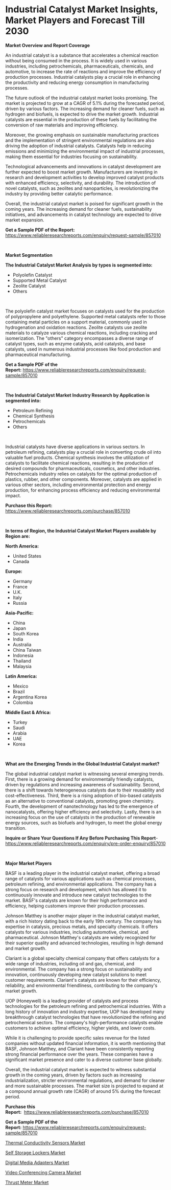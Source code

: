 <p><h1>Industrial Catalyst Market Insights, Market Players and Forecast Till 2030</h1></p><p><strong>Market Overview and Report Coverage</strong></p>
<p><p>An industrial catalyst is a substance that accelerates a chemical reaction without being consumed in the process. It is widely used in various industries, including petrochemicals, pharmaceuticals, chemicals, and automotive, to increase the rate of reactions and improve the efficiency of production processes. Industrial catalysts play a crucial role in enhancing the productivity and reducing energy consumption in manufacturing processes.</p><p>The future outlook of the industrial catalyst market looks promising. The market is projected to grow at a CAGR of 5.1% during the forecasted period, driven by various factors. The increasing demand for cleaner fuels, such as hydrogen and biofuels, is expected to drive the market growth. Industrial catalysts are essential in the production of these fuels by facilitating the conversion of raw materials and improving efficiency.</p><p>Moreover, the growing emphasis on sustainable manufacturing practices and the implementation of stringent environmental regulations are also driving the adoption of industrial catalysts. Catalysts help in reducing emissions and minimizing the environmental impact of industrial processes, making them essential for industries focusing on sustainability.</p><p>Technological advancements and innovations in catalyst development are further expected to boost market growth. Manufacturers are investing in research and development activities to develop improved catalyst products with enhanced efficiency, selectivity, and durability. The introduction of novel catalysts, such as zeolites and nanoparticles, is revolutionizing the industry by providing better catalytic performance.</p><p>Overall, the industrial catalyst market is poised for significant growth in the coming years. The increasing demand for cleaner fuels, sustainability initiatives, and advancements in catalyst technology are expected to drive market expansion.</p></p>
<p><strong>Get a Sample PDF of the Report:</strong> <a href="https://www.reliableresearchreports.com/enquiry/request-sample/857010">https://www.reliableresearchreports.com/enquiry/request-sample/857010</a></p>
<p>&nbsp;</p>
<p><strong>Market Segmentation</strong></p>
<p><strong>The Industrial Catalyst Market Analysis by types is segmented into:</strong></p>
<p><ul><li>Polyolefin Catalyst</li><li>Supported Metal Catalyst</li><li>Zeolite Catalyst</li><li>Others</li></ul></p>
<p>&nbsp;</p>
<p><p>The polyolefin catalyst market focuses on catalysts used for the production of polypropylene and polyethylene. Supported metal catalysts refer to those containing metal particles on a support material, commonly used in hydrogenation and oxidation reactions. Zeolite catalysts use zeolite materials to catalyze various chemical reactions, including cracking and isomerization. The "others" category encompasses a diverse range of catalyst types, such as enzyme catalysts, acid catalysts, and base catalysts, used in numerous industrial processes like food production and pharmaceutical manufacturing.</p></p>
<p><strong>Get a Sample PDF of the Report:</strong>&nbsp;<a href="https://www.reliableresearchreports.com/enquiry/request-sample/857010">https://www.reliableresearchreports.com/enquiry/request-sample/857010</a></p>
<p>&nbsp;</p>
<p><strong>The Industrial Catalyst Market Industry Research by Application is segmented into:</strong></p>
<p><ul><li>Petroleum Refining</li><li>Chemical Synthesis</li><li>Petrochemicals</li><li>Others</li></ul></p>
<p>&nbsp;</p>
<p><p>Industrial catalysts have diverse applications in various sectors. In petroleum refining, catalysts play a crucial role in converting crude oil into valuable fuel products. Chemical synthesis involves the utilization of catalysts to facilitate chemical reactions, resulting in the production of desired compounds for pharmaceuticals, cosmetics, and other industries. Petrochemicals industry relies on catalysts for the optimal production of plastics, rubber, and other components. Moreover, catalysts are applied in various other sectors, including environmental protection and energy production, for enhancing process efficiency and reducing environmental impact.</p></p>
<p><strong>Purchase this Report:</strong>&nbsp; <a href="https://www.reliableresearchreports.com/purchase/857010">https://www.reliableresearchreports.com/purchase/857010</a></p>
<p>&nbsp;</p>
<p><strong>In terms of Region, the Industrial Catalyst Market Players available by Region are:</strong></p>
<p>
    <p> <strong> North America: </strong>
        <ul>
            <li>United States</li>
            <li>Canada</li>
        </ul>
        </p> 
    <p> <strong> Europe: </strong>
        <ul>
            <li>Germany</li>
            <li>France</li>
            <li>U.K.</li>
            <li>Italy</li>
            <li>Russia</li>
        </ul>
        </p> 
    <p> <strong> Asia-Pacific: </strong>
        <ul>
            <li>China</li>
            <li>Japan</li>
            <li>South Korea</li>
            <li>India</li>
            <li>Australia</li>
            <li>China Taiwan</li>
            <li>Indonesia</li>
            <li>Thailand</li>
            <li>Malaysia</li>
        </ul>
        </p> 
    <p> <strong> Latin America: </strong>
        <ul>
            <li>Mexico</li>
            <li>Brazil</li>
            <li>Argentina Korea</li>
            <li>Colombia</li>
        </ul>
        </p> 
    <p> <strong> Middle East & Africa: </strong>
        <ul>
            <li>Turkey</li>
            <li>Saudi</li>
            <li>Arabia</li>
            <li>UAE</li>
            <li>Korea</li>
        </ul>
    </p>
    </p>
<p>&nbsp;</p>
<p><strong>What are the Emerging Trends in the Global Industrial Catalyst market?</strong></p>
<p><p>The global industrial catalyst market is witnessing several emerging trends. First, there is a growing demand for environmentally friendly catalysts, driven by regulations and increasing awareness of sustainability. Second, there is a shift towards heterogeneous catalysts due to their reusability and cost-effectiveness. Third, there is a rising adoption of bio-based catalysts as an alternative to conventional catalysts, promoting green chemistry. Fourth, the development of nanotechnology has led to the emergence of nanocatalysts, offering higher efficiency and selectivity. Lastly, there is an increasing focus on the use of catalysts in the production of renewable energy sources, such as biofuels and hydrogen, to meet the global energy transition.</p></p>
<p><strong>Inquire or Share Your Questions If Any Before Purchasing This Report</strong>- <a href="https://www.reliableresearchreports.com/enquiry/pre-order-enquiry/857010">https://www.reliableresearchreports.com/enquiry/pre-order-enquiry/857010</a></p>
<p>&nbsp;</p>
<p><strong>Major Market Players</strong></p>
<p><p>BASF is a leading player in the industrial catalyst market, offering a broad range of catalysts for various applications such as chemical processes, petroleum refining, and environmental applications. The company has a strong focus on research and development, which has allowed it to continuously innovate and introduce new catalyst technologies to the market. BASF's catalysts are known for their high performance and efficiency, helping customers improve their production processes.</p><p>Johnson Matthey is another major player in the industrial catalyst market, with a rich history dating back to the early 19th century. The company has expertise in catalysis, precious metals, and specialty chemicals. It offers catalysts for various industries, including automotive, chemical, and pharmaceutical. Johnson Matthey's catalysts are widely recognized for their superior quality and advanced technologies, resulting in high demand and market growth.</p><p>Clariant is a global specialty chemical company that offers catalysts for a wide range of industries, including oil and gas, chemical, and environmental. The company has a strong focus on sustainability and innovation, continuously developing new catalyst solutions to meet customer requirements. Clariant's catalysts are known for their efficiency, reliability, and environmental friendliness, contributing to the company's market growth.</p><p>UOP (Honeywell) is a leading provider of catalysts and process technologies for the petroleum refining and petrochemical industries. With a long history of innovation and industry expertise, UOP has developed many breakthrough catalyst technologies that have revolutionized the refining and petrochemical sectors. The company's high-performance catalysts enable customers to achieve optimal efficiency, higher yields, and lower costs.</p><p>While it is challenging to provide specific sales revenue for the listed companies without updated financial information, it is worth mentioning that BASF, Johnson Matthey, and Clariant have been consistently reporting strong financial performance over the years. These companies have a significant market presence and cater to a diverse customer base globally.</p><p>Overall, the industrial catalyst market is expected to witness substantial growth in the coming years, driven by factors such as increasing industrialization, stricter environmental regulations, and demand for cleaner and more sustainable processes. The market size is projected to expand at a compound annual growth rate (CAGR) of around 5% during the forecast period.</p></p>
<p><strong>Purchase this Report:</strong>&nbsp;&nbsp;<a href="https://www.reliableresearchreports.com/purchase/857010">https://www.reliableresearchreports.com/purchase/857010</a></p>
<p></p>
<p><strong>Get a Sample PDF of the Report:</strong>&nbsp;<a href="https://www.reliableresearchreports.com/enquiry/request-sample/857010">https://www.reliableresearchreports.com/enquiry/request-sample/857010</a></p>
<p><p><a href="https://medium.com/@damionrunte/analyzing-thermal-conductivity-sensors-market-global-industry-perspective-and-forecast-2023-to-1c1ef73a9ef3">Thermal Conductivity Sensors Market</a></p><p><a href="https://medium.com/@javiermante/self-storage-lockers-market-trends-forecast-and-competitive-analysis-to-2030-803c43e504e0">Self Storage Lockers Market</a></p><p><a href="https://medium.com/@lupeosinski/digital-media-adapters-market-furnishes-information-on-market-share-market-trends-and-market-3a6d0052d15e">Digital Media Adapters Market</a></p><p><a href="https://medium.com/@tiffanytran1905/video-conferencing-camera-market-the-key-to-successful-business-strategy-forecast-till-2030-027a4a1765ef">Video Conferencing Camera Market</a></p><p><a href="https://medium.com/@laneygibson1991/decoding-thrust-meter-market-metrics-market-share-trends-and-growth-patterns-e50a7fb48a1b">Thrust Meter Market</a></p></p>